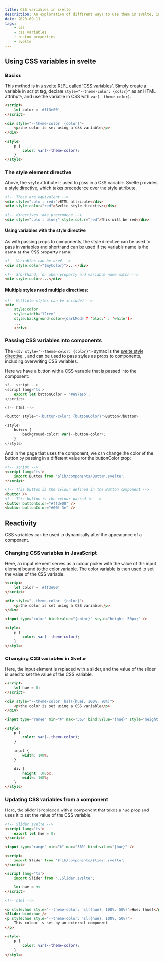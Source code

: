 ```yaml
---
title: CSS variables in svelte
description: An exploration of different ways to use them in svelte, including passing them into components and reactivity.
date: 2023-09-11
tags:
    - css
    - css variables
    - custom properties
    - svelte
---
```


## Using CSS variables in svelte

### Basics

This method is in a [svelte REPL called 'CSS variables'](https://svelte.dev/repl/4b1c649bc75f44eb9142dadc0322eccd?version=3.6.7). Simply create a variable in script tag, declare `style="--theme-color: {color}"` as an HTML attribute, and use the variable in CSS with `var(--theme-color)`.

```html
<script>
	let color = '#ff3e00';
</script>

<div style="--theme-color: {color}">
	<p>the color is set using a CSS variable</p>
</div>

<style>
	p {
		color: var(--theme-color);
	}
</style>
```

### The style element directive

Above, the `style` attribute is used to pass in a CSS variable. Svelte provides a [style directive](https://svelte.dev/docs/element-directives#style-property), which takes precedence over the style attribute.

```html
<!-- These are equivalent -->
<div style="color: red;">HTML attribute</div>
<div style:color="red">Svelte style directive</div>

<!-- directives take precendece -->
<div style="color: blue;" style:color="red">This will be red</div>
```

#### Using variables with the style directive

As with passing props to components, the style directive can be used to pass in variables and shorthand can be used if the variable name is the same as the CSS property name:

```html
<!-- Variables can be used -->
<div style:color="{myColor}">...</div>

<!-- Shorthand, for when property and variable name match -->
<div style:color>...</div>
```

#### Multiple styles need multiple directives:

```html
<!-- Multiple styles can be included -->
<div
    style:color
    style:width="12rem"
    style:background-color={darkMode ? 'black' : 'white'}>
    ...
    </div>
```

### Passing CSS variables into components

The `<div style="--theme-color: {color}">` syntax is the [svelte style directive](https://svelte.dev/docs/component-directives#style-props).
, and can be used to pass styles as props to components, including overwriting CSS variables.

Here we have a button with a CSS variable that is passed into the component:

```typescript
<!-- script -->
<script lang='ts'>
    export let buttonColor = '#e97aeb';
</script>

<!-- html -->

<button style="--button-color: {buttonColor}">Button</button>

<style>
    button {
        background-color: var(--button-color);
    }
</style>
```

And in the page that uses the component, we can change the color of the button by passing in a different value for the buttonColor prop:

```html
<!-- script -->
<script lang="ts">
	import Button from '$lib/components/Button.svelte';
</script>

<!-- This button is the colour defined in the Button component -->
<button />
<!-- This button is the colour passed in -->
<button buttonColor="#ff3e00" />
<button buttonColor="#00ff3e" />
```

## Reactivity

CSS variables can be used to dynamically alter the appearance of a component.

### Changing CSS variables in JavaScript

Here, an input element serves as a colour picker with the value of the input element bound to the color variable. The color variable is then used to set the value of the CSS variable.

```html
<script>
	let color = '#ff3e00';
</script>

<div style="--theme-color: {color}">
	<p>the color is set using a CSS variable</p>
</div>

<input type="color" bind:value="{color}" style="height: 50px;" />

<style>
	p {
		color: var(--theme-color);
	}
</style>
```

### Changing CSS variables in Svelte

Here, the input element is replaced with a slider, and the value of the slider is used to set the value of the CSS variable.

```html
<script>
	let hue = 0;
</script>

<div style="--theme-color: hsl({hue}, 100%, 50%)">
	<p>the color is set using a CSS variable</p>
</div>

<input type="range" min="0" max="360" bind:value="{hue}" style="height: 50px;" />

<style>
	p {
		color: var(--theme-color);
	}

	input {
		width: 100%;
	}

	div {
		height: 100px;
		width: 100%;
	}
</style>
```

### Updating CSS variables from a component

Here, the slider is replaced with a component that takes a hue prop and uses it to set the value of the CSS variable.

```html
<!-- Slider.svelte -->
<script lang="ts">
	export let hue = 0;
</script>

<input type="range" min="0" max="360" bind:value="{hue}" />
```

```html
<script>
	import Slider from '$lib/components/Slider.svelte';
</script>

<script lang="ts">
	import Slider from './Slider.svelte';

	let hue = 99;
</script>

<!-- html -->

<p style:hue style="--theme-color: hsl({hue}, 100%, 50%)">Hue: {hue}</p>
<Slider bind:hue />
<p style:hue style="--theme-color: hsl({hue}, 100%, 50%)">
	This colour is set by an external component
</p>

<style>
	p {
		color: var(--theme-color);
	}
</style>
```
